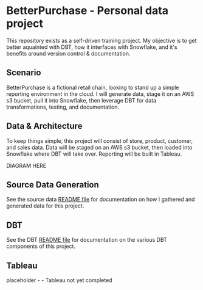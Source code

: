 # BetterPurchase - Personal data project

This repository exists as a self-driven training project.  My objective is to get better aquainted with DBT, how it interfaces with Snowflake, and it's benefits around version control & documentation.

## Scenario

BetterPurchase is a fictional retail chain, looking to stand up a simple reporting environment in the cloud.  I will generate data, stage it on an AWS s3 bucket, pull it into Snowflake, then leverage DBT for data transformations, testing, and documentation.

## Data & Architecture

To keep things simple, this project will consist of store, product, customer, and sales data.  Data will be staged on an AWS s3 bucket, then loaded into Snowflake where DBT will take over.  Reporting will be built in Tableau.

DIAGRAM HERE


## Source Data Generation
See the source data [README file](./Source%20Data/README.md) for documentation on how I gathered and generated data for this project.

## DBT
See the DBT [README file](./DBT/dbt_betterPurchase/README.md) for documentation on the various DBT components of this project.

## Tableau
placeholder - - Tableau not yet completed